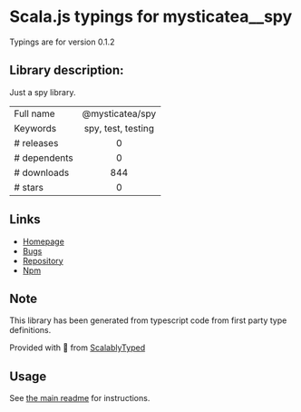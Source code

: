 
# Scala.js typings for mysticatea__spy

Typings are for version 0.1.2

## Library description:
Just a spy library.

|                    |                 |
| ------------------ | :-------------: |
| Full name          | @mysticatea/spy |
| Keywords           | spy, test, testing |
| # releases         | 0 |
| # dependents       | 0 |
| # downloads        | 844 |
| # stars            | 0 |

## Links
- [Homepage](https://github.com/mysticatea/spy#readme)
- [Bugs](https://github.com/mysticatea/spy/issues)
- [Repository](https://github.com/mysticatea/spy)
- [Npm](https://www.npmjs.com/package/%40mysticatea%2Fspy)
    


## Note
This library has been generated from typescript code from first party type definitions.

Provided with :purple_heart: from [ScalablyTyped](https://github.com/oyvindberg/ScalablyTyped)

## Usage
See [the main readme](../../readme.md) for instructions.


